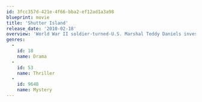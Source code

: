 ```yaml
---
id: 3fcc357d-421e-4f66-bba2-ef12ad1a3a98
blueprint: movie
title: 'Shutter Island'
release_date: '2010-02-18'
overview: 'World War II soldier-turned-U.S. Marshal Teddy Daniels investigates the disappearance of a patient from a hospital for the criminally insane, but his efforts are compromised by his troubling visions and also by a mysterious doctor.'
genres:
  -
    id: 18
    name: Drama
  -
    id: 53
    name: Thriller
  -
    id: 9648
    name: Mystery
---
```

